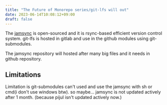 ```yaml
---
title: "The Future of Monorepo series/git-lfs will out"
date: 2023-06-14T10:08:12+09:00
draft: false
---
```


The [jamsync](https://jamsync.dev) is open-sourced and it is rsync-based efficient version control system.
git-lfs is hosted in gitlab and use in the github modules using git-submodules.

The jamsync repository will hosted after many big files and it needs in github repository.

## Limitations

Limitation is git-submodules can't used and use the jamsync with sh or cmd(i don't use windows btw).
so maybe... jamsync is not updated actively after 1 month. (because pijul isn't updated actively now.)

